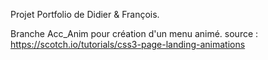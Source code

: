 Projet Portfolio de Didier & François.

Branche  Acc_Anim pour création d'un menu animé.
source :  https://scotch.io/tutorials/css3-page-landing-animations
